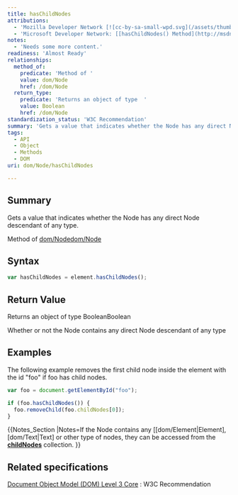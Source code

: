 ```yaml
---
title: hasChildNodes
attributions:
  - 'Mozilla Developer Network [![cc-by-sa-small-wpd.svg](/assets/thumb/8/8c/cc-by-sa-small-wpd.svg/120px-cc-by-sa-small-wpd.svg.png)](http://creativecommons.org/licenses/by-sa/3.0/us/): [[Node.hasChildNodes](https://developer.mozilla.org/en-US/docs/Web/API/Node.hasChildNodes) Article]'
  - 'Microsoft Developer Network: [[hasChildNodes() Method](http://msdn.microsoft.com/en-us/library/ie/ms536445(v=vs.85).aspx) Article]'
notes:
  - 'Needs some more content.'
readiness: 'Almost Ready'
relationships:
  method_of:
    predicate: 'Method of '
    value: dom/Node
    href: /dom/Node
  return_type:
    predicate: 'Returns an object of type  '
    value: Boolean
    href: /dom/Node
standardization_status: 'W3C Recommendation'
summary: 'Gets a value that indicates whether the Node has any direct Node descendant of any type.'
tags:
  - API
  - Object
  - Methods
  - DOM
uri: dom/Node/hasChildNodes

---
```

## Summary

Gets a value that indicates whether the Node has any direct Node descendant of any type.

Method of [dom/Node](/dom/Node)[dom/Node](/dom/Node)

## Syntax

``` js
var hasChildNodes = element.hasChildNodes();
```

## Return Value

Returns an object of type BooleanBoolean

Whether or not the Node contains any direct Node descendant of any type

## Examples

The following example removes the first child node inside the element with the id "foo" if foo has child nodes.

``` js
var foo = document.getElementById("foo");

if (foo.hasChildNodes()) {
  foo.removeChild(foo.childNodes[0]);
}
```

{{Notes\_Section |Notes=If the Node contains any [[dom/Element|Element], [dom/Text|Text] or other type of nodes, they can be accessed from the [**childNodes**](/dom/Node/childNodes) collection. }}

## Related specifications

[Document Object Model (DOM) Level 3 Core](http://www.w3.org/TR/DOM-Level-3-Core/core.html#ID-810594187)
:   W3C Recommendation
